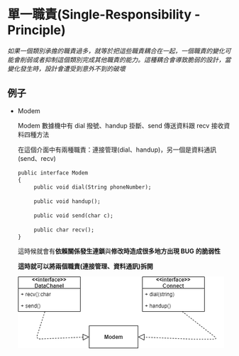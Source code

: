 # **單一職責(Single-Responsibility -Principle)**

_如果一個類別承擔的職責過多，就等於把這些職責耦合在一起，一個職責的變化可能會削弱或者抑制這個類別完成其他職責的能力。這種耦合會導致脆弱的設計，當變化發生時，設計會遭受到意外不到的破壞_

## **例子**

- Modem

  Modem 數據機中有 dial 撥號、handup 掛斷、send 傳送資料跟 recv 接收資料四種方法

  在這個介面中有兩種職責：連接管理(dial、handup)，另一個是資料通訊(send、recv)

  ```
  public interface Modem
  {
       public void dial(String phoneNumber);

       public void handup();

       public void send(char c);

       public char recv();
  }
  ```

  這時候就會有**依賴關係發生連鎖**與**修改時造成很多地方出現 BUG 的脆弱性**

  **這時就可以將兩個職責(連接管理、資料通訊)拆開**

  ![UML](https://github.com/xiulolz/Design-Patterns-UsingCSharp/blob/master/%E8%A8%AD%E8%A8%88%E6%A8%A1%E5%BC%8F%E5%8E%9F%E5%89%87/uml.png)
